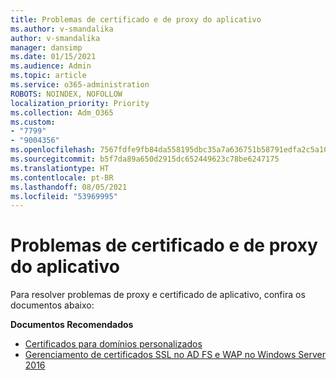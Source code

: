 ```yaml
---
title: Problemas de certificado e de proxy do aplicativo
ms.author: v-smandalika
author: v-smandalika
manager: dansimp
ms.date: 01/15/2021
ms.audience: Admin
ms.topic: article
ms.service: o365-administration
ROBOTS: NOINDEX, NOFOLLOW
localization_priority: Priority
ms.collection: Adm_O365
ms.custom:
- "7799"
- "9004356"
ms.openlocfilehash: 7567fdfe9fb84da558195dbc35a7a636751b58791edfa2c5a10b07215c58bf5c
ms.sourcegitcommit: b5f7da89a650d2915dc652449623c78be6247175
ms.translationtype: HT
ms.contentlocale: pt-BR
ms.lasthandoff: 08/05/2021
ms.locfileid: "53969995"
---
```

# <a name="application-proxy-and-certificate-issues"></a>Problemas de certificado e de proxy do aplicativo

Para resolver problemas de proxy e certificado de aplicativo, confira os documentos abaixo:

**Documentos Recomendados**

- [Certificados para domínios personalizados](https://docs.microsoft.com/azure/active-directory/manage-apps/application-proxy-configure-custom-domain#certificates-for-custom-domains)
- [Gerenciamento de certificados SSL no AD FS e WAP no Windows Server 2016](https://docs.microsoft.com/windows-server/identity/ad-fs/operations/manage-ssl-certificates-ad-fs-wap)


